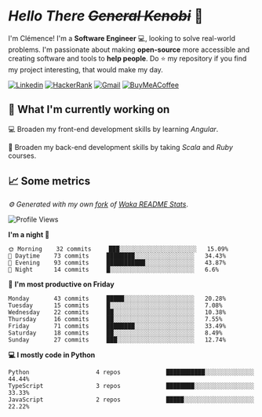 <!---
chomelc/chomelc is a ✨ special ✨ repository because its `README.md` (this file) appears on your GitHub profile.
You can click the Preview link to take a look at your changes.
--->

# *Hello There ~~General Kenobi~~* :vulcan_salute:

I'm Clémence! I'm a **Software Engineer** :computer:, looking to solve real-world problems. I'm passionate about making **open-source** more accessible and creating software and tools to **help people**. Do :star: my repository if you find my project interesting, that would make my day.

<!-- Badges -->
[![Linkedin](https://img.shields.io/badge/-ClémenceChomel-blue?style=flat&logo=Linkedin&logoColor=white)](https://www.linkedin.com/in/clemencechomel/)
[![HackerRank](https://img.shields.io/badge/-clemence_chomel-islamicgreen?style=flat&logo=HackerRank&logoColor=black)](https://www.hackerrank.com/clemence_chomel?hr_r=1)
[![Gmail](https://img.shields.io/badge/-clemence.chomel-c14438?style=flat&logo=Gmail&logoColor=white)](mailto:clemence.chomel@gmail.com)
[![BuyMeACoffee](https://img.shields.io/badge/-chomelcl-yellow?style=flat&logo=buymeacoffee&logoColor=black)](https://www.buymeacoffee.com/chomelcl)

## :open_file_folder: What I'm currently working on

:computer: Broaden my front-end development skills by learning *Angular*.

:open_book: Broaden my back-end development skills by taking *Scala* and *Ruby* courses.

## :chart_with_upwards_trend: Some metrics

*:gear: Generated with my own [fork](https://github.com/chomelc/waka-readme-stats) of [Waka README Stats](https://github.com/anmol098/waka-readme-stats)*.

<!--START_SECTION:waka-->
![Profile Views](http://img.shields.io/badge/Profile%20Views-191-orange)

**I'm a night 🦉** 

```text
🌞 Morning    32 commits     ███░░░░░░░░░░░░░░░░░░░░░░   15.09% 
🌆 Daytime    73 commits     ████████░░░░░░░░░░░░░░░░░   34.43% 
🌃 Evening    93 commits     ███████████░░░░░░░░░░░░░░   43.87% 
🌙 Night      14 commits     █░░░░░░░░░░░░░░░░░░░░░░░░   6.6%

```
📅 **I'm most productive on Friday** 

```text
Monday       43 commits     █████░░░░░░░░░░░░░░░░░░░░   20.28% 
Tuesday      15 commits     █░░░░░░░░░░░░░░░░░░░░░░░░   7.08% 
Wednesday    22 commits     ██░░░░░░░░░░░░░░░░░░░░░░░   10.38% 
Thursday     16 commits     ██░░░░░░░░░░░░░░░░░░░░░░░   7.55% 
Friday       71 commits     ████████░░░░░░░░░░░░░░░░░   33.49% 
Saturday     18 commits     ██░░░░░░░░░░░░░░░░░░░░░░░   8.49% 
Sunday       27 commits     ███░░░░░░░░░░░░░░░░░░░░░░   12.74%

```


**💻 I mostly code in Python** 

```text
Python                   4 repos             ███████████░░░░░░░░░░░░░░   44.44% 
TypeScript               3 repos             ████████░░░░░░░░░░░░░░░░░   33.33% 
JavaScript               2 repos             █████░░░░░░░░░░░░░░░░░░░░   22.22%

```



<!--END_SECTION:waka-->